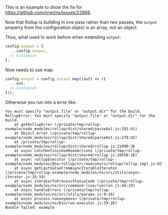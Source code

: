 This is an example to show the fix for https://github.com/nrwl/nx/issues/22866.

Now that Rollup is building in one pass rather than two passes, the `output` property from the configuration object is an array, not an object.

Thus, what used to work before when extending `output`:

```js
config.output = {
  ...config.output,
  // customize
};
```

Now needs to use map:

```js
config.output = config.output.map((out) => ({
  ...out,
  // customize
}));
```

Otherwise you run into a error like:

```shell
You must specify "output.file" or "output.dir" for the build.
RollupError: You must specify "output.file" or "output.dir" for the build.
    at getRollupError (/private/tmp/rollup-example/node_modules/rollup/dist/shared/parseAst.js:282:41)
    at Object.error (/private/tmp/rollup-example/node_modules/rollup/dist/shared/parseAst.js:278:42)
    at /private/tmp/rollup-example/node_modules/rollup/dist/shared/rollup.js:21090:36
    at async catchUnfinishedHookActions (/private/tmp/rollup-example/node_modules/rollup/dist/shared/rollup.js:20558:16)
    at async rollupExecutor (/private/tmp/rollup-example/node_modules/@nx/rollup/src/executors/rollup/rollup.impl.js:82:21)
    at async getLastValueFromAsyncIterableIterator (/private/tmp/rollup-example/node_modules/nx/src/utils/async-iterator.js:15:19)
    at async iteratorToProcessStatusCode (/private/tmp/rollup-example/node_modules/nx/src/command-line/run/run.js:44:29)
    at async handleErrors (/private/tmp/rollup-example/node_modules/nx/src/utils/params.js:9:16)
    at async process.<anonymous> (/private/tmp/rollup-example/node_modules/nx/bin/run-executor.js:59:28)
Bundle failed: example
```
